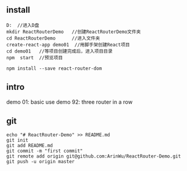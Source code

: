 

## install
```
D:  //进入D盘
mkdir ReactRouterDemo   //创建ReactRouterDemo文件夹
cd ReactRouterDemo      //进入文件夹
create-react-app demo01  //用脚手架创建React项目
cd demo01   //等项目创建完成后，进入项目目录
npm  start  //预览项目

npm install --save react-router-dom
```

## intro
demo 01: basic use
demo 92: three router in a row


## git
```
echo "# ReactRouter-Demo" >> README.md
git init
git add README.md
git commit -m "first commit"
git remote add origin git@github.com:ArinWu/ReactRouter-Demo.git
git push -u origin master
```